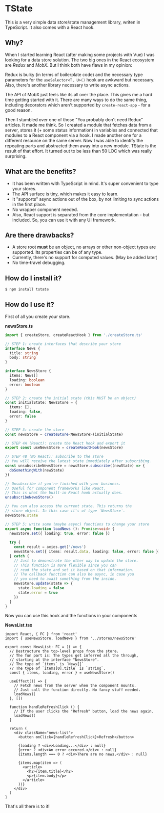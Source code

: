 # TState

This is a very simple data store/state management library, writen in TypeScript. It also comes with a React hook.

## Why?

When I started learning React (after making some projects with Vue) I was looking for a data store solution. The two big ones in the React ecosystem are *Redux* and *MobX*. But I think both have flaws in my opinion:

Redux is bulky (in terms of boilerplate code) and the necessary type parameters for the `useSelector<T, U>()` hook are awkward but necessary. Also, there's another library necessary to write async actions.

The API of MobX just feels like its all over the place. This gives me a hard time getting started with it. There are many ways to do the same thing, including decorators which aren't supported by `create-react-app` - for a good reason.

Then I stumbled over one of those "You probably don't need Redux" articles. It made me think. So I created a module that fetches data from a server, stores it (+ some status information) in variables and connected that modules to a React component via a hook. I made another one for a different resource on the same server. Now I was able to identify the repeating parts and abstracted them away into a new module. TState is the result of that effort. It turned out to be less than 50 LOC which was really surprising.

## What are the benefits?

- It has been written with TypeScript in mind. It's super convenient to type your stores.
- The API surface is tiny, which makes it easy to learn.
- It "supports" async actions out of the box, by not limiting to sync actions in the first place.
- No wrapper component needed.
- Also, React support is separated from the core implementation - but included. So, you can use it with any UI framework.

## Are there drawbacks?

- A store root **must** be an object, no arrays or other non-object types are supported. Its properties can be of any type.
- Currently, there's no support for computed values. (May be added later)
- No time-travel debugging.

## How do I install it?

~~~ bash
$ npm install tstate
~~~

## How do I use it?

First of all you create your store.

**newsStore.ts**

~~~ ts
import { createStore, createReactHook } from './createStore.ts'

// STEP 1: create interfaces that describe your store
interface News {
  title: string
  body: string
}

interface NewsStore {
  items: News[]
  loading: boolean
  error: boolean
}

// STEP 2: create the initial state (this MUST be an object)
const initialState: NewsStore = {
  items: [],
  loading: false,
  error: false
}

// STEP 3: create the store
const newsStore = createStore<NewsStore>(initialState)

// STEP 4A (React): create the React hook and export it
export const useNewsStore = createReactHook(newsStore)

// STEP 4B (No React): subscribe to the store
// You will receive the latest state immediately after subscribing.
const unsubscribeNewsStore = newsStore.subscribe((newState) => {
  doSomethingWith(newState)
})

// Unsubscribe if you're finished with your business.
// Useful for component frameworks like React.
// This is what the built-in React hook actually does.
unsubscribeNewsStore()

// You can also access the current state. This returns the
// store object. In this case it's of type `NewsStore`.
newsStore.state

// STEP 5: write some (maybe async) functions to change your store
export async function loadNews (): Promise<void> {
  newsStore.set({ loading: true, error: false })
  
  try {
    const result = axios.get('/news')
    newsStore.set({ items: result.data, loading: false, error: false })
  } catch {
    // Just to demonstrate the other way to update the store.
    // This function is more flexible since you can
    // read the state and set it based on that information.
    // The callback function can also be async, in case you
    // you need to await something from the inside.
    newsStore.update(state => {
      state.loading = false
      state.error = true
    })
  }
}
~~~

Now you can use this hook and the functions in your components

**NewsList.tsx**

~~~ tsx
import React, { FC } from 'react'
import { useNewsStore, loadNews } from '../stores/newsStore'

export const NewsList: FC = () => {
  // Destructure the top-level props from the store.
  // The fun part is: The types get inferred all the through,
  // starting at the interface "NewsStore".
  // The type of `items` is `News[]`
  // The type of `items[0].title` is `string`.
  const { items, loading, error } = useNewsStore()
  
  useEffect(() => {
    // Fetch news from the server when the component mounts.
    // Just call the function directly. No fancy stuff needed.
    loadNews()
  }, [])
  
  function handleRefreshClick () {
    // If the user clicks the "Refresh" button, load the news again.
    loadNews()
  }

  return (
    <div className="news-list">
      <button onClick={handleRefreshClick}>Refresh</button>
    
      {loading ? <div>Loading...</div> : null}
      {error ? <div>An error occured.</div> : null}
      {items.length === 0 ? <div>There are no news.</div> : null}
      
      {items.map(item => (
        <article>
          <h2>{item.title}</h2>
          <p>{item.body}</p>
        </article>
      ))}
    </div>
  )
}
~~~

That's all there is to it!
